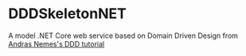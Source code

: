 # DDDSkeletonNET

A model .NET Core web service based on Domain Driven Design from [Andras Nemes's DDD tutorial](https://dotnetcodr.com/2013/09/12/a-model-net-web-service-based-on-domain-driven-design-part-1-introduction/)
